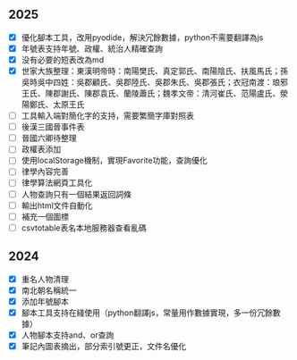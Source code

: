 ## 2025
- [x] 優化腳本工具，改用pyodide，解決冗餘數據，python不需要翻譯為js
- [x] 年號表支持年號、政權、統治人精確查詢
- [x] 没有必要的短表改為md
- [x] 世家大族整理：東漢明帝時：南陽樊氏、真定郭氏、南陽陰氏、扶風馬氏；孫吳時吳中四姓：吳郡顧氏、吳郡陸氏、吳郡朱氏、吳郡張氏；衣冠南渡：琅邪王氏、陳郡謝氏、陳郡袁氏、蘭陵蕭氏；魏孝文帝：清河崔氏、范陽盧氏、滎陽鄭氏、太原王氏
- [ ] 工具輸入端對簡化字的支持，需要繁簡字庫對照表
- [ ] 後漢三國晉事件表
- [ ] 晉國六卿待整理
- [ ] 政權表添加
- [ ] 使用localStorage機制，實現Favorite功能，查詢優化
- [ ] 律學內容完善
- [ ] 律學算法網頁工具化
- [ ] 人物查詢只有一個結果返回詞條
- [ ] 輸出html文件自動化
- [ ] 補充一個圖標
- [ ] csvtotable表名本地服務器查看亂碼

## 2024
- [x] 重名人物清理
- [x] 南北朝名稱統一
- [x] 添加年號腳本
- [x] 腳本工具支持在綫使用（python翻譯js，常量用作數據實現，多一份冗餘數據）
- [x] 人物腳本支持and、or查詢
- [x] 筆記內圖表摘出，部分索引號更正，文件名優化